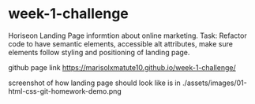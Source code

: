 # week-1-challenge

Horiseon Landing Page 
informtion about online marketing. 
Task: 
Refactor code to have semantic elements, accessible alt attributes, make sure elements follow styling and positioning of landing page. 

github page link https://marisolxmatute10.github.io/week-1-challenge/ 

screenshot of how landing page should look like is in ./assets/images/01-html-css-git-homework-demo.png